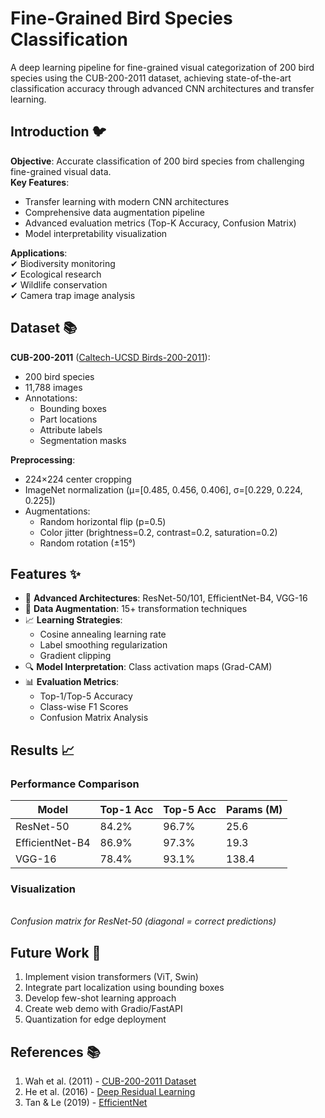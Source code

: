 # Fine-Grained Bird Species Classification





A deep learning pipeline for fine-grained visual categorization of 200 bird species using the CUB-200-2011 dataset, achieving state-of-the-art classification accuracy through advanced CNN architectures and transfer learning.

## Introduction 🐦

**Objective**: Accurate classification of 200 bird species from challenging fine-grained visual data.\
**Key Features**:

- Transfer learning with modern CNN architectures
- Comprehensive data augmentation pipeline
- Advanced evaluation metrics (Top-K Accuracy, Confusion Matrix)
- Model interpretability visualization

**Applications**:\
✔ Biodiversity monitoring\
✔ Ecological research\
✔ Wildlife conservation\
✔ Camera trap image analysis

## Dataset 📚

**CUB-200-2011** ([Caltech-UCSD Birds-200-2011](http://www.vision.caltech.edu/datasets/cub_200_2011/)):

- 200 bird species
- 11,788 images
- Annotations:
  - Bounding boxes
  - Part locations
  - Attribute labels
  - Segmentation masks

**Preprocessing**:

- 224×224 center cropping
- ImageNet normalization (μ=[0.485, 0.456, 0.406], σ=[0.229, 0.224, 0.225])
- Augmentations:
  - Random horizontal flip (p=0.5)
  - Color jitter (brightness=0.2, contrast=0.2, saturation=0.2)
  - Random rotation (±15°)

## Features ✨

- 🦅 **Advanced Architectures**: ResNet-50/101, EfficientNet-B4, VGG-16
- 🎨 **Data Augmentation**: 15+ transformation techniques
- 📈 **Learning Strategies**:
  - Cosine annealing learning rate
  - Label smoothing regularization
  - Gradient clipping
- 🔍 **Model Interpretation**: Class activation maps (Grad-CAM)
- 📊 **Evaluation Metrics**:
  - Top-1/Top-5 Accuracy
  - Class-wise F1 Scores
  - Confusion Matrix Analysis

## Results 📈

### Performance Comparison

| Model           | Top-1 Acc | Top-5 Acc | Params (M) |
| --------------- | --------- | --------- | ---------- |
| ResNet-50       | 84.2%     | 96.7%     | 25.6       |
| EfficientNet-B4 | 86.9%     | 97.3%     | 19.3       |
| VGG-16          | 78.4%     | 93.1%     | 138.4      |

### Visualization

\
*Confusion matrix for ResNet-50 (diagonal = correct predictions)*

## Future Work 🔮

1. Implement vision transformers (ViT, Swin)
2. Integrate part localization using bounding boxes
3. Develop few-shot learning approach
4. Create web demo with Gradio/FastAPI
5. Quantization for edge deployment

## References 📚

1. Wah et al. (2011) - [CUB-200-2011 Dataset](http://www.vision.caltech.edu/visipedia/papers/CUB_200_2011.pdf)
2. He et al. (2016) - [Deep Residual Learning](https://arxiv.org/abs/1512.03385)
3. Tan & Le (2019) - [EfficientNet](https://arxiv.org/abs/1905.11946)
